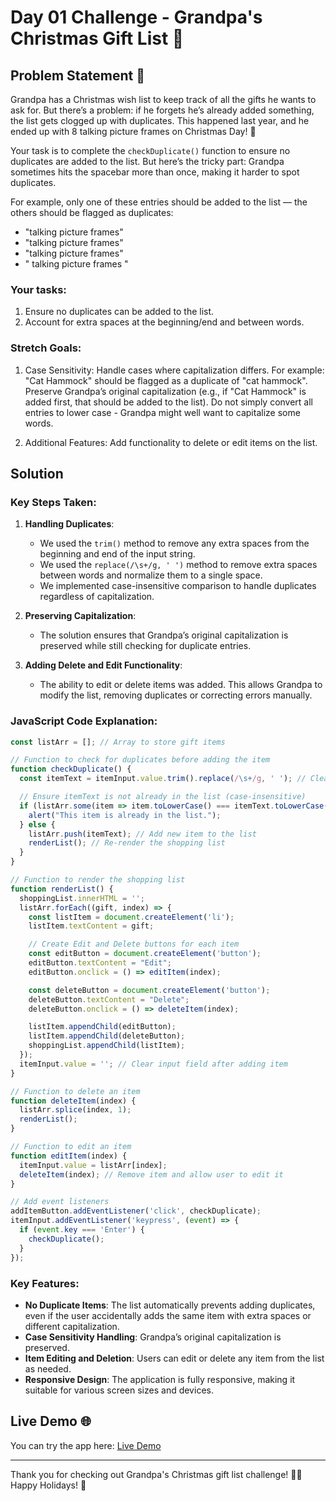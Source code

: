 # Day 01 Challenge - Grandpa's Christmas Gift List 🎅 

## Problem Statement 💪

Grandpa has a Christmas wish list to keep track of all the gifts he wants to ask for. But there’s a problem: if he forgets he’s already added something, the list gets clogged up with duplicates. This happened last year, and he ended up with 8 talking picture frames on Christmas Day! 🎁

Your task is to complete the `checkDuplicate()` function to ensure no duplicates are added to the list. But here’s the tricky part: Grandpa sometimes hits the spacebar more than once, making it harder to spot duplicates.

For example, only one of these entries should be added to the list — the others should be flagged as duplicates:

- "talking picture frames"
- "talking picture frames"
- "talking picture frames"
- " talking picture frames "

### Your tasks:
1. Ensure no duplicates can be added to the list.
2. Account for extra spaces at the beginning/end and between words.

### Stretch Goals:
1. Case Sensitivity: Handle cases where capitalization differs. For example: "Cat Hammock" should be flagged as a duplicate of "cat hammock".
Preserve Grandpa’s original capitalization (e.g., if "Cat Hammock" is added first, that should be added to the list). Do not simply convert all entries to lower case - Grandpa might well want to capitalize some words.

2. Additional Features: Add functionality to delete or edit items on the list.

## Solution

### Key Steps Taken:
1. **Handling Duplicates**: 
   - We used the `trim()` method to remove any extra spaces from the beginning and end of the input string.
   - We used the `replace(/\s+/g, ' ')` method to remove extra spaces between words and normalize them to a single space.
   - We implemented case-insensitive comparison to handle duplicates regardless of capitalization.

2. **Preserving Capitalization**: 
   - The solution ensures that Grandpa’s original capitalization is preserved while still checking for duplicate entries.

3. **Adding Delete and Edit Functionality**: 
   - The ability to edit or delete items was added. This allows Grandpa to modify the list, removing duplicates or correcting errors manually.

### JavaScript Code Explanation:

```javascript
const listArr = []; // Array to store gift items

// Function to check for duplicates before adding the item
function checkDuplicate() {
  const itemText = itemInput.value.trim().replace(/\s+/g, ' '); // Clean input text

  // Ensure itemText is not already in the list (case-insensitive)
  if (listArr.some(item => item.toLowerCase() === itemText.toLowerCase())) {
    alert("This item is already in the list.");
  } else {
    listArr.push(itemText); // Add new item to the list
    renderList(); // Re-render the shopping list
  }
}

// Function to render the shopping list
function renderList() {
  shoppingList.innerHTML = '';
  listArr.forEach((gift, index) => {
    const listItem = document.createElement('li');
    listItem.textContent = gift;

    // Create Edit and Delete buttons for each item
    const editButton = document.createElement('button');
    editButton.textContent = "Edit";
    editButton.onclick = () => editItem(index);

    const deleteButton = document.createElement('button');
    deleteButton.textContent = "Delete";
    deleteButton.onclick = () => deleteItem(index);

    listItem.appendChild(editButton);
    listItem.appendChild(deleteButton);
    shoppingList.appendChild(listItem);
  });
  itemInput.value = ''; // Clear input field after adding item
}

// Function to delete an item
function deleteItem(index) {
  listArr.splice(index, 1);
  renderList();
}

// Function to edit an item
function editItem(index) {
  itemInput.value = listArr[index];
  deleteItem(index); // Remove item and allow user to edit it
}

// Add event listeners
addItemButton.addEventListener('click', checkDuplicate);
itemInput.addEventListener('keypress', (event) => {
  if (event.key === 'Enter') {
    checkDuplicate();
  }
});
```

### Key Features:
- **No Duplicate Items**: The list automatically prevents adding duplicates, even if the user accidentally adds the same item with extra spaces or different capitalization.
- **Case Sensitivity Handling**: Grandpa’s original capitalization is preserved.
- **Item Editing and Deletion**: Users can edit or delete any item from the list as needed.
- **Responsive Design**: The application is fully responsive, making it suitable for various screen sizes and devices.

## Live Demo 🌐

You can try the app here: [Live Demo](https://javascriptmas-day-1.netlify.app/)

---

Thank you for checking out Grandpa's Christmas gift list challenge! 🎅🎁 Happy Holidays! 🎄
